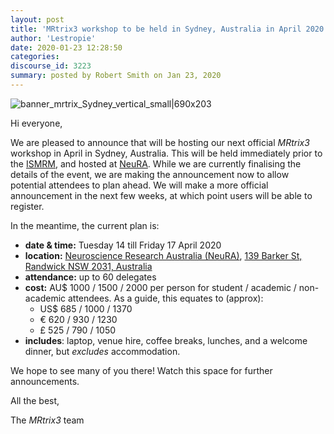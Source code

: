 ```yaml
---
layout: post
title: 'MRtrix3 workshop to be held in Sydney, Australia in April 2020!'
author: 'Lestropie'
date: 2020-01-23 12:28:50
categories:
discourse_id: 3223
summary: posted by Robert Smith on Jan 23, 2020
---
```

![banner_mrtrix_Sydney_vertical_small|690x203](upload://i1qK3N8ofAzoSi3XNa1XPsScNbi.png) 

Hi everyone,

We are pleased to announce that will be hosting our next official  *MRtrix3*  workshop in April in Sydney, Australia. This will be held immediately prior to the [ISMRM](https://www.ismrm.org/20m/), and hosted at [NeuRA](https://www.neura.edu.au/). While we are currently finalising the details of the event, we are making the announcement now to allow potential attendees to plan ahead. We will make a more official announcement in the next few weeks, at which point users will be able to register.

In the meantime, the current plan is:

* **date & time:**  Tuesday 14 till Friday 17 April 2020
* **location:**  [Neuroscience Research Australia (NeuRA)](https://www.neura.edu.au/), [139 Barker St, Randwick NSW 2031, Australia](https://goo.gl/maps/ZboJpV66tkAsrYYJ9)
* **attendance:**  up to 60 delegates
* **cost:**   AU$ 1000 / 1500 / 2000 per person for student / academic / non-academic attendees.  As a guide, this equates to (approx):
   - US$ 685 / 1000 / 1370 
   - € 620 / 930 / 1230 
   - £ 525 / 790 / 1050
* **includes**: laptop, venue hire, coffee breaks, lunches, and a welcome dinner, but *excludes*  accommodation.

We hope to see many of you there! Watch this space for further announcements.

All the best,

The  *MRtrix3*  team
            